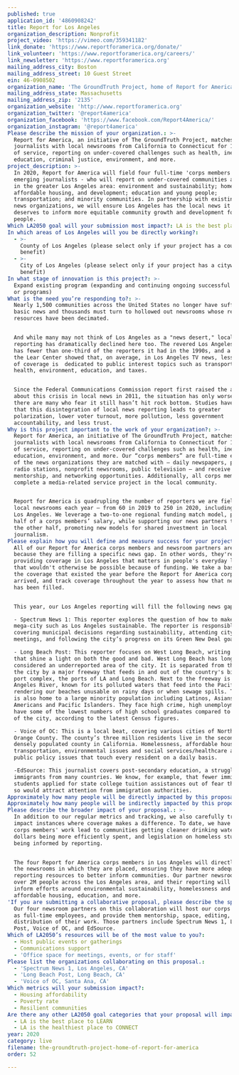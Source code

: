 ```yaml
---
published: true
application_id: '4860908242'
title: Report for Los Angeles
organization_description: Nonprofit
project_video: 'https://vimeo.com/359341182'
link_donate: 'https://www.reportforamerica.org/donate/'
link_volunteer: 'https://www.reportforamerica.org/careers/'
link_newsletter: 'https://www.reportforamerica.org'
mailing_address_city: Boston
mailing_address_street: 10 Guest Street
ein: 46-0908502
organization_name: 'The GroundTruth Project, home of Report for America'
mailing_address_state: Massachusetts
mailing_address_zip: '2135'
organization_website: 'http://www.reportforamerica.org'
organization_twitter: '@report4america'
organization_facebook: 'https://www.facebook.com/Report4America/'
organization_instagram: '@report4america'
Please describe the mission of your organization.: >-
  Report for America, an initiative of The GroundTruth Project, matches talented
  journalists with local newsrooms from California to Connecticut for 1-2 years
  of service, reporting on under-covered challenges such as health, inequality,
  education, criminal justice, environment, and more. 
project_description: >-
  In 2020, Report for America will field four full-time 'corps members' -
  emerging journalists - who will report on under-covered communities and topics
  in the greater Los Angeles area: environment and sustainability; homelessness,
  affordable housing, and development; education and young people;
  transportation; and minority communities. In partnership with existing local
  news organizations, we will ensure Los Angeles has the local news it needs and
  deserves to inform more equitable community growth and development for all
  people.
Which LA2050 goal will your submission most impact?: LA is the best place to LIVE
In which areas of Los Angeles will you be directly working?:
  - >-
    County of Los Angeles (please select only if your project has a countywide
    benefit)
  - >-
    City of Los Angeles (please select only if your project has a citywide
    benefit)
In what stage of innovation is this project?: >-
  Expand existing program (expanding and continuing ongoing successful projects
  or programs)
What is the need you’re responding to?: >-
  Nearly 1,500 communities across the United States no longer have sufficient
  basic news and thousands must turn to hollowed out newsrooms whose reporting
  resources have been decimated.


  And while many may not think of Los Angeles as a "news desert," local
  reporting has dramatically declined here too. The revered Los Angeles Times
  has fewer than one-third of the reporters it had in the 1990s, and a study by
  the Lear Center showed that, on average, in Los Angeles TV news, less than 1%
  of coverage is  dedicated to public interest topics such as transportation,
  health, environment, education, and taxes.


  Since the Federal Communications Commission report first raised the alarm
  about this crisis in local news in 2011, the situation has only worsened. And
  there are many who fear it still hasn’t hit rock bottom. Studies have shown
  that this disintegration of local news reporting leads to greater
  polarization, lower voter turnout, more pollution, less government
  accountability, and less trust. 
Why is this project important to the work of your organization?: >-
  Report for America, an initiative of The GroundTruth Project, matches talented
  journalists with local newsrooms from California to Connecticut for 1-2 years
  of service, reporting on under-covered challenges such as health, inequality,
  education, environment, and more. Our “corps members” are full-time employees
  of the news organizations they are matched with — daily newspapers, public
  radio stations, nonprofit newsrooms, public television — and receive training,
  mentorship, and networking opportunities. Additionally, all corps members
  complete a media-related service project in the local community. 


  Report for America is quadrupling the number of reporters we are fielding in
  local newsrooms each year — from 60 in 2019 to 250 in 2020, including four in
  Los Angeles. We leverage a two-to-one regional funding match model, paying
  half of a corps members’ salary, while supporting our news partners to raise
  the other half, promoting new models for shared investment in local
  journalism.
Please explain how you will define and measure success for your project.: >-
  All of our Report for America corps members and newsroom partners are selected
  because they are filling a specific news gap. In other words, they're
  providing coverage in Los Angeles that matters in people's everyday lives and
  that wouldn't otherwise be possible because of funding. We take a baseline of
  the coverage that existed the year before the Report for America corps member
  arrived, and track coverage throughout the year to assess how that news gap
  has been filled. 


  This year, our Los Angeles reporting will fill the following news gaps: 

  - Spectrum News 1: This reporter explores the question of how to make a
  mega-city such as Los Angeles sustainable. The reporter is responsible for
  covering municipal decisions regarding sustainability, attending city council
  meetings, and following the city’s progress on its Green New Deal goals. 

  - Long Beach Post: This reporter focuses on West Long Beach, writing stories
  that shine a light on both the good and bad. West Long Beach has long been
  considered an underreported area of the city. It is separated from the rest of
  the city by a major freeway that feeds in and out of the country's biggest
  port complex, the ports of LA and Long Beach. Next to the freeway is the Los
  Angeles River, known for its polluted waters that feed into the Pacific Ocean,
  rendering our beaches unusable on rainy days or when sewage spills. The area
  is also home to a large minority population including Latinos, Asians, African
  Americans and Pacific Islanders. They face high crime, high unemployment and
  have some of the lowest numbers of high school graduates compared to the rest
  of the city, according to the latest Census figures.

  - Voice of OC: This is a local beat, covering various cities of North Central
  Orange County. The county’s three million residents live in the secondmost
  densely populated county in California. Homelessness, affordable housing,
  transportation, environmental issues and social services/healthcare are major
  public policy issues that touch every resident on a daily basis. 

  -EdSource: This journalist covers post-secondary education, a struggle for
  immigrants from many countries. We know, for example, that fewer immigrant
  students applied for state college tuition assistances out of fear that doing
  so would attract attention from immigration authorities. 
Approximately how many people will be directly impacted by this proposal?: '50'
Approximately how many people will be indirectly impacted by this proposal?: '2000000'
Please describe the broader impact of your proposal.: >-
  In addition to our regular metrics and tracking, we also carefully track
  impact instances where coverage makes a difference. To date, we have seen our
  corps members' work lead to communities getting cleaner drinking water, tax
  dollars being more efficiently spent, and legislation on homeless students
  being informed by reporting. 


  The four Report for America corps members in Los Angeles will directly impact
  the newsrooms in which they are placed, ensuring they have more adequate
  reporting resources to better inform communities. Our partner newsrooms reach
  over 2M people across the Los Angeles area, and their reporting will directly
  inform efforts around environmental sustainability, homelessness and
  affordable housing, education, and more. 
'If you are submitting a collaborative proposal, please describe the specific role of partner organizations in the project.': >-
  Our four newsroom partners on this collaboration will host our corps members
  as full-time employees, and provide them mentorship, space, editing, and
  distribution of their work. Those partners include Spectrum News 1, Long Beach
  Post, Voice of OC, and EdSource. 
Which of LA2050’s resources will be of the most value to you?:
  - Host public events or gatherings
  - Communications support
  - 'Office space for meetings, events, or for staff'
Please list the organizations collaborating on this proposal.:
  - 'Spectrum News 1, Los Angeles, CA'
  - 'Long Beach Post, Long Beach, CA'
  - 'Voice of OC, Santa Ana, CA'
Which metrics will your submission impact?:
  - Housing affordability
  - Poverty rate
  - Resilient communities
Are there any other LA2050 goal categories that your proposal will impact?:
  - LA is the best place to LEARN
  - LA is the healthiest place to CONNECT
year: 2020
category: live
filename: the-groundtruth-project-home-of-report-for-america
order: 52

---
```


